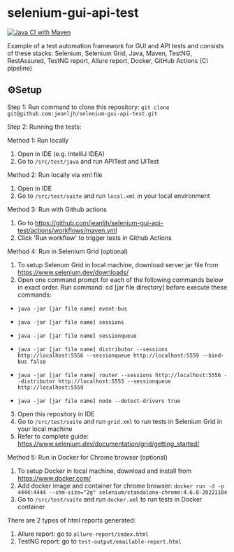 # selenium-gui-api-test

[![Java CI with Maven](https://github.com/jeanljh/selenium-gui-api-test/actions/workflows/maven.yml/badge.svg)](https://github.com/jeanljh/selenium-gui-api-test/actions/workflows/maven.yml)

Example of a test automation framework for GUI and API tests and consists of these stacks: Selenium, Selenium Grid, Java, Maven, TestNG, RestAssured, TestNG report, Allure report, Docker, GitHub Actions (CI pipeline)

## ⚙Setup
Step 1: Run command to clone this repository: `git clone git@github.com:jeanljh/selenium-gui-api-test.git`

Step 2: Running the tests:

Method 1: Run locally
1. Open in IDE (e.g. IntelliJ IDEA)
2. Go to `/src/test/java` and run APITest and UITest

Method 2: Run locally via xml file
1. Open in IDE
2. Go to `/src/test/suite` and run `local.xml` in your local environment

Method 3: Run with Github actions
1. Go to https://github.com/jeanljh/selenium-gui-api-test/actions/workflows/maven.yml
2. Click 'Run workflow' to trigger tests in Github Actions

Method 4: Run in Selenium Grid (optional)
1. To setup Selenum Grid in local machine, download server jar file from https://www.selenium.dev/downloads/
2. Open one command prompt for each of the following commands below in exact order. Run command: cd [jar file directory] before execute these commands:

- `java -jar [jar file name] event-bus`
  
- `java -jar [jar file name] sessions`
  
- `java -jar [jar file name] sessionqueue`
  
- `java -jar [jar file name] distributor --sessions http://localhost:5556 --sessionqueue http://localhost:5559 --bind-bus false`
  
- `java -jar [jar file name] router --sessions http://localhost:5556 --distributor http://localhost:5553 --sessionqueue http://localhost:5559`
  
- `java -jar [jar file name] node --detect-drivers true`

3. Open this repository in IDE
4. Go to `/src/test/suite` and run `grid.xml` to run tests in Selenium Grid in your local machine
5. Refer to complete guide: https://www.selenium.dev/documentation/grid/getting_started/

Method 5: Run in Docker for Chrome browser (optional)
1. To setup Docker in local machine, download and install from https://www.docker.com/
2. Add docker image and container for chrome browser:
`docker run -d -p 4444:4444 --shm-size="2g" selenium/standalone-chrome:4.6.0-20221104`
3. Go to `/src/test/suite` and run `docker.xml` to run tests in Docker container

There are 2 types of html reports generated:
1. Allure report: go to `allure-report/index.html`
2. TestNG report: go to `test-output/emailable-report.html`


